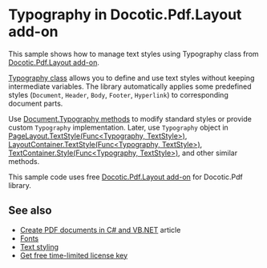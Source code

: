 # Typography in Docotic.Pdf.Layout add-on
This sample shows how to manage text styles using Typography class from [Docotic.Pdf.Layout add-on](https://www.nuget.org/packages/BitMiracle.Docotic.Pdf.Layout/).

[Typography class](https://bitmiracle.com/pdf-library/api/layout/typography) allows you to define and use text styles without keeping intermediate variables.
The library automatically applies some predefined styles (`Document`, `Header`, `Body`, `Footer`, `Hyperlink`) to corresponding document parts.

Use [Document.Typography methods](https://bitmiracle.com/pdf-library/api/layout/document-typography)
to modify standard styles or provide custom `Typography` implementation.
Later, use `Typography` object in [PageLayout.TextStyle(Func<Typography, TextStyle>)](https://bitmiracle.com/pdf-library/api/layout/pagelayout-textstyle#func_typography_textstyle__),
[LayoutContainer.TextStyle(Func<Typography, TextStyle>)](https://bitmiracle.com/pdf-library/api/layout/layoutcontainer-textstyle#func_typography_textstyle__),
[TextContainer.Style(Func<Typography, TextStyle>)](https://bitmiracle.com/pdf-library/api/layout/textcontainer-style#func_typography_textstyle__),
and other similar methods.

This sample code uses free [Docotic.Pdf.Layout add-on](https://www.nuget.org/packages/BitMiracle.Docotic.Pdf.Layout/) for Docotic.Pdf library.

## See also
* [Create PDF documents in C# and VB.NET](https://bitmiracle.com/pdf-library/create-pdf) article
* [Fonts](/Samples/Layout/Fonts)
* [Text styling](/Samples/Layout/TextStyling)
* [Get free time-limited license key](https://bitmiracle.com/pdf-library/download)